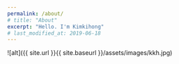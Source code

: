 ```yaml
---
permalink: /about/
# title: "About"
excerpt: "Hello. I'm Kimkihong"
# last_modified_at: 2019-06-18
---
```


![alt]({{ site.url }}{{ site.baseurl }}/assets/images/kkh.jpg)
